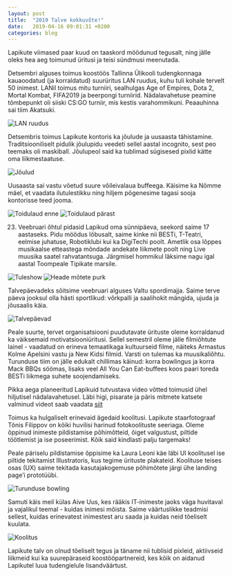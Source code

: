 ```yaml
---
layout: post
title:  "2019 Talve kokkuvõte!"
date:   2019-04-16 09:01:31 +0200
categories: blog
---
```


Lapikute viimased paar kuud on taaskord möödunud tegusalt, ning jälle oleks hea aeg toimunud üritusi ja teisi sündmusi meenutada.

Detsembri alguses toimus koostöös Tallinna Ülikooli tudengkonnaga kauaoodatud (ja korraldatud) suurüritus LAN ruudus, kuhu tuli kohale tervelt 50 inimest. LANil toimus mitu turniiri, sealhulgas Age of Empires, Dota 2, Mortal Kombat, FIFA2019 ja beerpongi turniirid. Nädalavahetuse peamine tõmbepunkt oli siiski CS:GO turniir, mis kestis varahommikuni. Peaauhinna sai tiim Akatsuki.

![LAN ruudus](https://i.imgur.com/hebNkCs.jpg "LAN ruudus")

Detsembris toimus Lapikute kontoris ka jõulude ja uusaasta tähistamine. Traditsiooniliselt pidulik jõulupidu veedeti sellel aastal incognito, sest peo teemaks oli maskiball. Jõulupeol said ka tublimad sügisesed pixlid kätte oma liikmestaatuse.

![Jõulud](https://i.imgur.com/laZWkMZ.jpg "Jõulud")

Uusaasta sai vastu võetud suure võileivalaua buffeega. Käisime ka Nõmme mäel, et vaadata ilutulestikku ning hiljem põgenesime tagasi sooja kontorisse teed jooma.

![Toidulaud enne](https://i.imgur.com/IB5ZZ8F.png "Toidulaud enne") ![Toidulaud pärast](https://i.imgur.com/xcwKLlW.png "Toidulaud pärast")

23. Veebruari õhtul pidasid Lapikud oma sünnipäeva, seekord saime 17 aastaseks. Pidu möödus lõbusalt, saime kinke nii BESTi, T-Teatri, eelmise juhatuse, Robotiklubi kui ka DigiTechi poolt. Ametlik osa lõppes musikaalse etteastega mõndade andekate liikmete poolt ning Live muusika saatel rahvatantsuga. Järgmisel hommikul läksime nagu igal aastal Toompeale Tipikate marsile.

![Tuleshow](https://i.imgur.com/xOUHo6w.jpg "Tuleshow") ![Heade mõtete purk](https://i.imgur.com/BioJajO.jpg "Heade mõtete purk")

Talvepäevadeks sõitsime veebruari alguses Valtu spordimajja. Saime terve päeva jooksul olla hästi sportlikud: võrkpalli ja saalihokit mängida, ujuda ja jõusaalis käia.

![Talvepäevad](https://i.imgur.com/cqUtXZD.jpg "Talvepäevad")

Peale suurte, tervet organisatsiooni puudutavate ürituste oleme korraldanud ka väiksemaid motivatsiooniüritusi. Sellel semestril oleme jälle filmiõhtute lainel - vaadatud on erineva temaatikaga kultuurseid filme, näiteks Armastus Kolme Apelsini vastu ja New Kidsi filmid. Varsti on tulemas ka muusikaliõhtu.
Turunduse tiim on jälle edukalt chillimas käinud: korra bowlingus ja korra Mack BBQs söömas, lisaks veel All You Can Eat-buffees koos paari toreda BESTi liikmega suhete soojendamiseks.

Pikka aega planeeritud Lapikuid tutvustava video võtted toimusid ühel hiljutisel nädalavahetusel. Läbi higi, pisarate ja päris mitmete katsete valminud videot saab vaadata [siit](https://www.youtube.com/watch?v=mUlFEO-wbPc)

Toimus ka hulgaliselt erinevaid ägedaid koolitusi. Lapikute staarfotograaf Tõnis Filippov on kõiki huvilisi harinud fotokoolituste seeriaga. Oleme õppinud inimeste pildistamise põhimõtteid, õiget valgustust, piltide töötlemist ja ise poseerimist. Kõik said kindlasti palju targemaks!

Peale päriselu pildistamise õppisime ka Laura Leoni käe läbi UI koolitusel ise piltide tekitamist Illustratoris, kus tegime ürituste plakateid. Koolituse teises osas (UX) saime tekitada kasutajakogemuse põhimõtete järgi ühe landing page’i prototüübi.

![Turunduse bowling](https://i.imgur.com/o5envGN.png "Turunduse bowling")

Samuti käis meil külas Aive Uus, kes rääkis IT-inimeste jaoks väga huvitaval ja vajalikul teemal - kuidas inimesi mõista. Saime väärtuslikke teadmisi sellest, kuidas erinevatest inimestest aru saada ja kuidas neid tõeliselt kuulata.

![Koolitus](https://i.imgur.com/ZsWIIcS.jpg "Koolitus kuidas erinevaid inimesi mõista ning tõeliselt kuulata")

Lapikute talv on olnud tõeliselt tegus ja täname nii tublisid pixleid, aktiivseid liikmeid kui ka suurepäraseid koostööpartnereid, kes kõik on aidanud Lapikutel luua tudengielule lisandväärtust.
